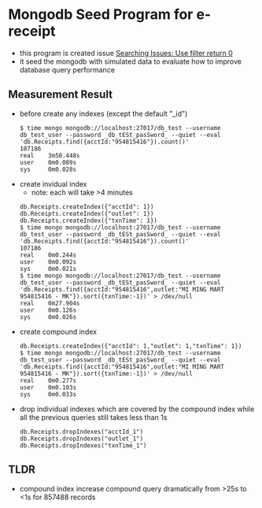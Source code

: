 # Mongodb Seed Program for e-receipt

* this program is created issue [Searching Issues: Use filter return 0](https://tess.hk-tess.com:7080/cloud/receipt/issues/1)
* it seed the mongodb with simulated data to evaluate how to improve database query performance

## Measurement Result

* before create any indexes (except the default "_id")
    ```
    $ time mongo mongodb://localhost:27017/db_test --username db_test_user --password _db_tESt_pasSword_ --quiet --eval 'db.Receipts.find({acctId:"954815416"}).count()'
    107186
    real    3m50.448s
    user    0m0.089s
    sys     0m0.028s
    ```
* create invidual index
    + note: each will take >4 minutes
    ```
    db.Receipts.createIndex({"acctId": 1})
    db.Receipts.createIndex({"outlet": 1})
    db.Receipts.createIndex({"txnTime": 1})
    $ time mongo mongodb://localhost:27017/db_test --username db_test_user --password _db_tESt_pasSword_ --quiet --eval 'db.Receipts.find({acctId:"954815416"}).count()'
    107186
    real    0m0.244s
    user    0m0.092s
    sys     0m0.021s
    $ time mongo mongodb://localhost:27017/db_test --username db_test_user --password _db_tESt_pasSword_ --quiet --eval 'db.Receipts.find({acctId:"954815416",outlet:"MI MING MART 954815416 - MK"}).sort({txnTime:-1})' > /dev/null
    real    0m27.904s
    user    0m0.126s
    sys     0m0.026s
    ```
* create compound index
    ```
    db.Receipts.createIndex({"acctId": 1,"outlet": 1,"txnTime": 1})
    $ time mongo mongodb://localhost:27017/db_test --username db_test_user --password _db_tESt_pasSword_ --quiet --eval 'db.Receipts.find({acctId:"954815416",outlet:"MI MING MART 954815416 - MK"}).sort({txnTime:-1})' > /dev/null
    real    0m0.277s
    user    0m0.103s
    sys     0m0.033s
    ```
* drop individual indexes which are covered by the compound index while all the previous queries still takes less than 1s
    ```
    db.Receipts.dropIndexes("acctId_1")
    db.Receipts.dropIndexes("outlet_1")
    db.Receipts.dropIndexes("txnTime_1")
    ```

## TLDR

* compound index increase compound query dramatically from >25s to <1s for 857488 records
